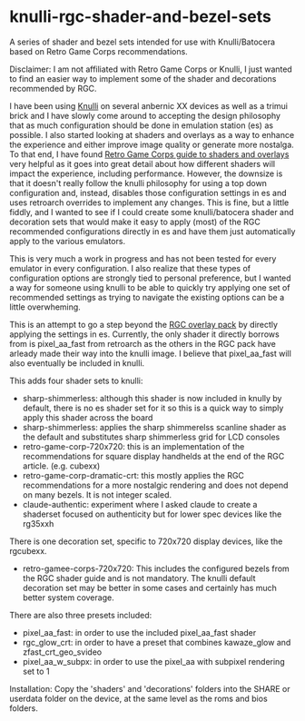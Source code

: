 # knulli-rgc-shader-and-bezel-sets
A series of shader and bezel sets intended for use with Knulli/Batocera based on Retro Game Corps recommendations.

Disclaimer: I am not affiliated with Retro Game Corps or Knulli, I just wanted to find an easier way to implement some of the shader and decorations recommended by RGC.

I have been using [Knulli](https://knulli.org/) on several anbernic XX devices as well as a trimui brick and I have slowly come around to accepting the design philosophy that as much configuration should be done in emulation station (es) as possible.  I also started looking at shaders and overlays as a way to enhance the experience and either improve image quality or generate more nostalga.  To that end, I have found [Retro Game Corps guide to shaders and overlays](https://retrogamecorps.com/2024/09/01/guide-shaders-and-overlays-on-retro-handhelds/) very helpful as it goes into great detail about how different shaders will impact the experience, including performance. However, the downsize is that it doesn't really follow the knulli philosophy for using a top down configuration and, instead, disables those configuration settings in es and uses retroarch overrides to implement any changes. This is fine, but a little fiddly, and I wanted to see if I could create some knulli/batocera shader and decoration sets that would make it easy to apply (most) of the RGC recommended configurations directly in es and have them just automatically apply to the various emulators.

This is very much a work in progress and has not been tested for every emulator in every configuration.  I also realize that these types of configuration options are strongly tied to personal preference, but I wanted a way for someone using knulli to be able to quickly try applying one set of recommended settings as trying to navigate the existing options can be a little overwheming. 

This is an attempt to go a step beyond the [RGC overlay pack](https://github.com/retrogamecorps/RGC-Overlay-Pack) by directly applying the settings in es.  Currently, the only shader it directly borrows from is pixel_aa_fast from retroarch as the others in the RGC pack have arleady made their way into the knulli image.  I believe that pixel_aa_fast will also eventually be included in knulli.  

This adds four shader sets to knulli:
* sharp-shimmerless: although this shader is now included in knully by default, there is no es shader set for it so this is a quick way to simply apply this shader across the board
* sharp-shimmerless: applies the sharp shimmerelss scanline shader as the default and substitutes sharp shimmerless grid for LCD consoles
* retro-game-corp-720x720: this is an implementation of the recommendations for square display handhelds at the end of the RGC article. (e.g. cubexx)
* retro-game-corp-dramatic-crt: this mostly applies the RGC recommendations for a more nostalgic rendering and does not depend on many bezels.  It is not integer scaled.
* claude-authentic: experiment where I asked claude to create a shaderset focused on authenticity but for lower spec devices like the rg35xxh

There is one decoration set, specific to 720x720 display devices, like the rgcubexx.
* retro-gamee-corps-720x720: This includes the configured bezels from the RGC shader guide and is not mandatory.  The knulli default decoration set may be better in some cases and certainly has much better system coverage.

There are also three presets included:
* pixel_aa_fast: in order to use the included pixel_aa_fast shader
* rgc_glow_crt: in order to have a preset that combines kawaze_glow and zfast_crt_geo_svideo
* pixel_aa_w_subpx: in order to use the pixel_aa with subpixel rendering set to 1

Installation: 
Copy the 'shaders' and 'decorations' folders into the SHARE or userdata folder on the device, at the same level as the roms and bios folders.
